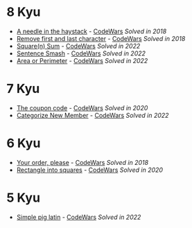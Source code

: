 # 8 Kyu

- [A needle in the haystack](8Kyu/ANeedleInTheHaystack.cs) - [CodeWars](https://www.codewars.com/kata/56676e8fabd2d1ff3000000c) _Solved in 2018_
- [Remove first and last character](8Kyu/RemoveFirstAndLastCharacter.cs) - [CodeWars](https://www.codewars.com/kata/56bc28ad5bdaeb48760009b0) _Solved in 2018_
- [Square(n) Sum](8Kyu/SquareNSum.cs) - [CodeWars](https://www.codewars.com/kata/515e271a311df0350d00000f) _Solved in 2022_
- [Sentence Smash](8Kyu/SentenceSmash.cs) - [CodeWars](https://www.codewars.com/kata/53dc23c68a0c93699800041d) _Solved in 2022_
- [Area or Perimeter](8Kyu/AreaOrPerimeter.cs) - [CodeWars](https://www.codewars.com/kata/5ab6538b379d20ad880000ab) _Solved in 2022_

# 7 Kyu

- [The coupon code](7Kyu/TheCouponCode.cs) - [CodeWars](https://www.codewars.com/kata/539de388a540db7fec000642) _Solved in 2020_
- [Categorize New Member](7Kyu/CategorizeNewMember.cs) - [CodeWars](https://www.codewars.com/kata/5502c9e7b3216ec63c0001aa) _Solved in 2022_

# 6 Kyu

- [Your order, please](6Kyu/YourOrderPlease.cs) - [CodeWars](https://www.codewars.com/kata/55c45be3b2079eccff00010f) _Solved in 2018_
- [Rectangle into squares](6Kyu/RectangleIntoSquares.cs) - [CodeWars](https://www.codewars.com/kata/55466989aeecab5aac00003e) _Solved in 2020_

# 5 Kyu

- [Simple pig latin](5Kyu/SimplePigLatin.cs) - [CodeWars](https://www.codewars.com/kata/520b9d2ad5c005041100000f) _Solved in 2022_